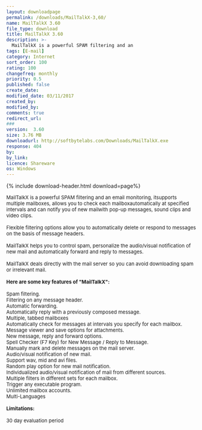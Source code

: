 ```yaml
---
layout: downloadpage
permalink: /downloads/MailTalkX-3,60/
name: MailTalkX 3.60
file_type: download
title: MailTalkX 3.60
description: >-
  MailTalkX is a powerful SPAM filtering and an 
tags: [E-mail]
category: Internet
sort_order: 100
rating: 100
changefreq: monthly
priority: 0.5
published: false
create_date: 
modified_date: 03/11/2017
created_by: 
modified_by: 
comments: true
redirect_url: 
### 
version:  3.60
size: 3.76 MB
downloadurl: http://softbytelabs.com/Downloads/MailTalkX.exe
response: 404
by: 
by_link: 
licence: Shareware
os: Windows
---
```


{% include download-header.html download=page%}

<p style="fix-download-text !important">
<p><font size="2"><p>MailTalkX is a powerful SPAM filtering and an email monitoring, itsupports multiple mailboxes, allows you to check each mailboxautomatically at specified intervals and can notify you of new mailwith pop-up messages, sound clips and video clips. <br />
<br />
Flexible filtering options allow you to automatically delete or respond to messages on the basis of message headers. <br />
<br />
MailTalkX helps you to control spam, personalize the audio/visual notification of new mail and automatically forward and reply to messages. <br />
<br />
MailTalkX deals directly with the mail server so you can avoid downloading spam or irrelevant mail. <br />
<br />
<span><strong>Here are some key features of "MailTalkX":</strong></span><br />
<br />
Spam filtering.<br />
Filtering on any message header.<br />
Automatic forwarding.<br />
Automatically reply with a previously composed message. <br />
Multiple, tabbed mailboxes<br />
Automatically check for messages at intervals you specify for each mailbox.<br />
Message viewer and save options for attachments.<br />
New message, reply and forward options.<br />
Spell Checker (F7 Key) for New Message / Reply to Message.<br />
Manually mark and delete messages on the mail server.<br />
Audio/visual notification of new mail.<br />
Support wav, mid and avi files.<br />
Random play option for new mail notification.<br />
Individualized audio/visual notification of mail from different sources.<br />
Multiple filters in different sets for each mailbox.<br />
Trigger any executable program.<br />
Unlimited mailbox accounts.<br />
Multi-Languages<br />
<br />
<span><strong>Limitations:</strong></span><br />
<br />
30 day evaluation period</p></p></p>

